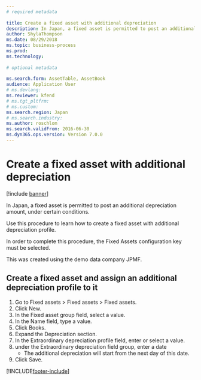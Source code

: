 ```yaml
--- 
# required metadata 
 
title: Create a fixed asset with additional depreciation
description: In Japan, a fixed asset is permitted to post an additional depreciation amount, under certain conditions. 
author: ShylaThompson
ms.date: 08/29/2018
ms.topic: business-process 
ms.prod:  
ms.technology:  
 
# optional metadata 
 
ms.search.form: AssetTable, AssetBook   
audience: Application User 
# ms.devlang:  
ms.reviewer: kfend
# ms.tgt_pltfrm:  
# ms.custom:  
ms.search.region: Japan
# ms.search.industry: 
ms.author: roschlom
ms.search.validFrom: 2016-06-30 
ms.dyn365.ops.version: Version 7.0.0 
---
```

# Create a fixed asset with additional depreciation

[!include [banner](../../includes/banner.md)]

In Japan, a fixed asset is permitted to post an additional depreciation amount, under certain conditions. 



Use this procedure to learn how to create a fixed asset with additional depreciation profile.



In order to complete this procedure, the Fixed Assets configuration key must be selected.



This was created using the demo data company JPMF.


## Create a fixed asset and assign an additional depreciation profile to it
1. Go to Fixed assets > Fixed assets > Fixed assets.
2. Click New.
3. In the Fixed asset group field, select a value.
4. In the Name field, type a value.
5. Click Books.
6. Expand the Depreciation section.
7. In the Extraordinary depreciation profile field, enter or select a value.
8. under the Extraordinary depreciation field group, enter a date
    * The additional depreciation will start from the next day of this date.  
9. Click Save.



[!INCLUDE[footer-include](../../../includes/footer-banner.md)]